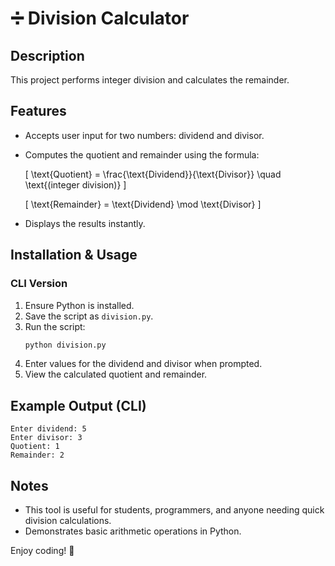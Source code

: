 # ➗ Division Calculator

## Description
This project performs integer division and calculates the remainder.

## Features
- Accepts user input for two numbers: dividend and divisor.
- Computes the quotient and remainder using the formula:
  
  \[ 
  \text{Quotient} = \frac{\text{Dividend}}{\text{Divisor}} \quad \text{(integer division)} 
  \]
  
  \[ 
  \text{Remainder} = \text{Dividend} \mod \text{Divisor} 
  \]
  
- Displays the results instantly.

## Installation & Usage

### CLI Version
1. Ensure Python is installed.
2. Save the script as `division.py`.
3. Run the script:
   ```sh
   python division.py
   ```
4. Enter values for the dividend and divisor when prompted.
5. View the calculated quotient and remainder.

## Example Output (CLI)
```
Enter dividend: 5
Enter divisor: 3
Quotient: 1
Remainder: 2
```

## Notes
- This tool is useful for students, programmers, and anyone needing quick division calculations.
- Demonstrates basic arithmetic operations in Python.

Enjoy coding! 🚀

